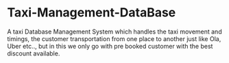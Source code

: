 # Taxi-Management-DataBase
A taxi Database Management System which handles the taxi movement and timings, the customer transportation from one place to another just like Ola, Uber etc.., but in this we only go with pre booked customer with the best discount available.
